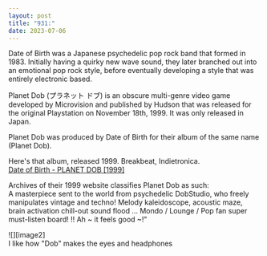 ```yaml
---
layout: post
title: "931:"
date: 2023-07-06
---
```


Date of Birth was a Japanese psychedelic pop rock band that formed in 1983\. Initially having a quirky new wave sound, they later branched out into an emotional pop rock style, before eventually developing a style that was entirely electronic based.

Planet Dob (プラネット ドブ) is an obscure multi-genre video game developed by Microvision and published by Hudson that was released for the original Playstation on November 18th, 1999\. It was only released in Japan.

Planet Dob was produced by Date of Birth for their album of the same name (Planet Dob).

Here's that album, released 1999\. Breakbeat, Indietronica.  
[Date of Birth \- PLANET DOB \[1999\]](https://youtu.be/YA0F0lGXClo?t=255)

Archives of their 1999 website classifies Planet Dob as such:  
A masterpiece sent to the world from psychedelic DobStudio, who freely manipulates vintage and techno\! Melody kaleidoscope, acoustic maze, brain activation chill-out sound flood ... Mondo / Lounge / Pop fan super must-listen board\! \!\! Ah \~ it feels good \~\!"

![][image2]  
I like how "Dob" makes the eyes and headphones
